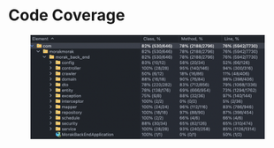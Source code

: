 # Code Coverage

<figure><img src="../.gitbook/assets/image (2).png" alt=""><figcaption></figcaption></figure>
